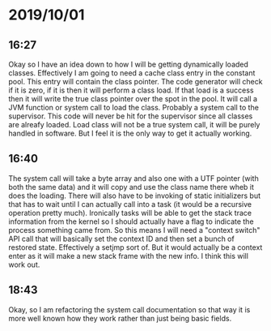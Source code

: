 # 2019/10/01

## 16:27

Okay so I have an idea down to how I will be getting
dynamically loaded classes. Effectively I am going to
need a cache class entry in the constant pool.
This entry will contain the class pointer. The code
generator will check if it is zero, if it is then it
will perform a class load. If that load is a success
then it will write the true class pointer over the
spot in the pool. It will call a JVM function or
system call to load the class. Probably a system call
to the supervisor. This code will never be hit for
the supervisor since all classes are alreafy loaded.
Load class will not be a true system call, it will
be purely handled in software. But I feel it is the
only way to get it actually working.

## 16:40

The system call will take a byte array and also one
with a UTF pointer (with both the same data) and it
will copy and use the class name there wheb it does
the loading. There will also have to be invoking
of static initializers but that has to wait until
I can actually call into a task (it would be a
recursive operation pretty much). Ironically tasks
will be able to get the stack trace information from
the kernel so I should actually have a flag to
indicate the process something came from. So this
means I will need a "context switch" API call that
will basically set the context ID and then set a
bunch of restored state. Effectively a setjmp sort of.
But it would actually be a context enter as it will
make a new stack frame with the new info. I think
this will work out.

## 18:43

Okay, so I am refactoring the system call documentation so that way it is more
well known how they work rather than just being basic fields.

